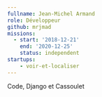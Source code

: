```yaml
---
fullname: Jean-Michel Armand
role: Développeur
github: mrjmad
missions:
  - start: '2018-12-21'
    end: '2020-12-25'
    status: independent
startups:
    - voir-et-localiser
---
```


Code, Django et Cassoulet
